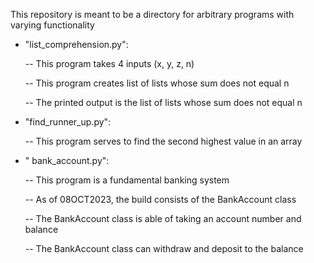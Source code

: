 This repository is meant to be a directory for arbitrary programs with varying functionality

- "list_comprehension.py":

    -- This program takes 4 inputs (x, y, z, n)
 
    -- This program creates list of lists whose sum does not equal n

    -- The printed output is the list of lists whose sum does not equal n

 - "find_runner_up.py":
    
    -- This program serves to find the second highest value in an array

 - " bank_account.py":

    -- This program is a fundamental banking system

    -- As of 08OCT2023, the build consists of the BankAccount class

    -- The BankAccount class is able of taking an account number and balance

    -- The BankAccount class can withdraw and deposit to the balance